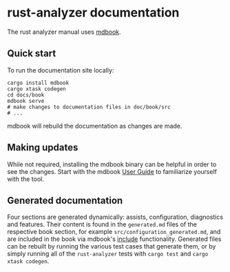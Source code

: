 # rust-analyzer documentation

The rust analyzer manual uses [mdbook](https://rust-lang.github.io/mdBook/).

## Quick start

To run the documentation site locally:

```shell
cargo install mdbook
cargo xtask codegen
cd docs/book
mdbook serve
# make changes to documentation files in doc/book/src
# ...
```

mdbook will rebuild the documentation as changes are made.

## Making updates

While not required, installing the mdbook binary can be helpful in order to see the changes.
Start with the mdbook [User Guide](https://rust-lang.github.io/mdBook/guide/installation.html) to familiarize yourself with the tool.

## Generated documentation

Four sections are generated dynamically: assists, configuration, diagnostics and features. Their content is found in the `generated.md` files
of the respective book section, for example `src/configuration_generated.md`, and are included in the book via mdbook's
[include](https://rust-lang.github.io/mdBook/format/mdbook.html#including-files) functionality. Generated files can be rebuilt by running the various
test cases that generate them, or by simply running all of the `rust-analyzer` tests with `cargo test` and `cargo xtask codegen`.
